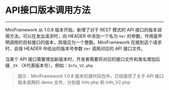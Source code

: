 # API接口版本调用方法

---

MiniFramework 从 1.0.8 版本开始，新增了对于 REST 模式的 API 接口的版本调用方法。可以在发出请求时，向 HEADER 中添加一个名为 `Ver` 的参数，作用是声明调用的目标接口的版本，其值应为一个整数。MiniFramework 在接到这个请求时，会按 HEADER 中给出的版本号参数 `Ver` 调用对应的 API 接口文件。

当某个 API 接口需要增加新版本时，开发者需要将对应的接口文件和类名增加后缀 `_VX` （X代表版本号），例如：`Info_V2.php`

> 提示：MiniFramework 1.0.8 版本的源代码包中，已经提供了关于 API 接口版本调用的 demo 文件，分别是 Info.php 和 Info\_V2.php



